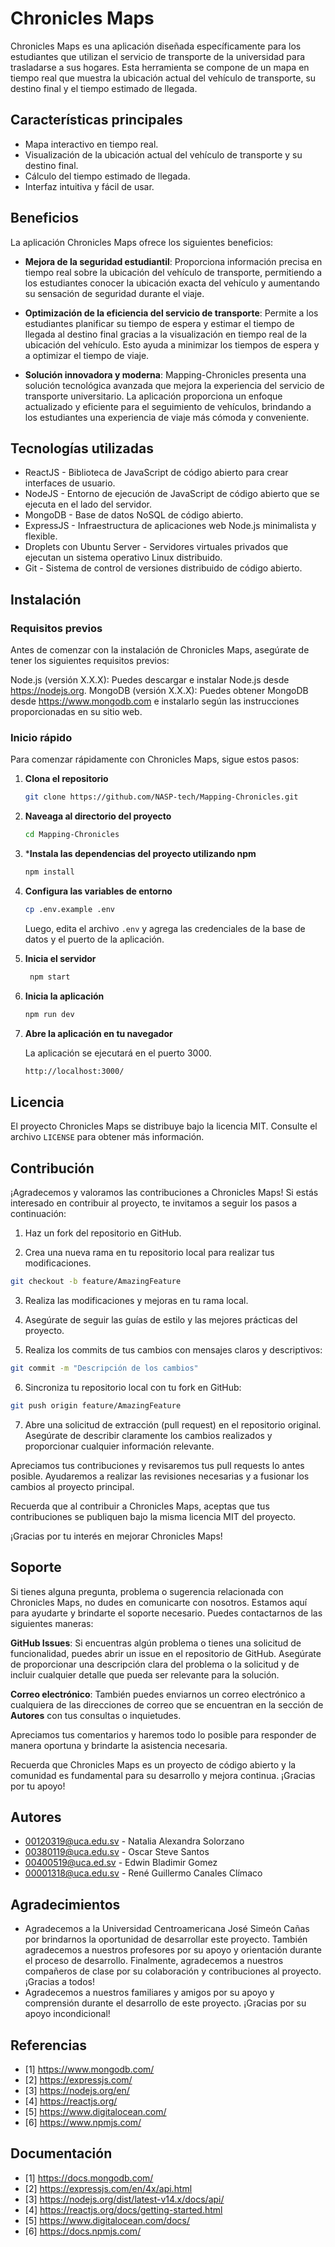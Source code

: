 # Chronicles Maps

Chronicles Maps es una aplicación diseñada específicamente para los estudiantes que utilizan el servicio de transporte de la universidad para trasladarse a sus hogares. Esta herramienta se compone de un mapa en tiempo real que muestra la ubicación actual del vehículo de transporte, su destino final y el tiempo estimado de llegada.

## Características principales
- Mapa interactivo en tiempo real.
- Visualización de la ubicación actual del vehículo de transporte y su destino final.
- Cálculo del tiempo estimado de llegada.
- Interfaz intuitiva y fácil de usar.

## Beneficios
La aplicación Chronicles Maps ofrece los siguientes beneficios:

- **Mejora de la seguridad estudiantil**: Proporciona información precisa en tiempo real sobre la ubicación del vehículo de transporte, permitiendo a los estudiantes conocer la ubicación exacta del vehículo y aumentando su sensación de seguridad durante el viaje.

- **Optimización de la eficiencia del servicio de transporte**: Permite a los estudiantes planificar su tiempo de espera y estimar el tiempo de llegada al destino final gracias a la visualización en tiempo real de la ubicación del vehículo. Esto ayuda a minimizar los tiempos de espera y a optimizar el tiempo de viaje.

- **Solución innovadora y moderna**: Mapping-Chronicles presenta una solución tecnológica avanzada que mejora la experiencia del servicio de transporte universitario. La aplicación proporciona un enfoque actualizado y eficiente para el seguimiento de vehículos, brindando a los estudiantes una experiencia de viaje más cómoda y conveniente.
  
## Tecnologías utilizadas

- ReactJS - Biblioteca de JavaScript de código abierto para crear interfaces de usuario.
- NodeJS - Entorno de ejecución de JavaScript de código abierto que se ejecuta en el lado del servidor.
- MongoDB - Base de datos NoSQL de código abierto.
- ExpressJS - Infraestructura de aplicaciones web Node.js minimalista y flexible.
- Droplets con Ubuntu Server - Servidores virtuales privados que ejecutan un sistema operativo Linux distribuido.
- Git - Sistema de control de versiones distribuido de código abierto.

## Instalación

### Requisitos previos

Antes de comenzar con la instalación de Chronicles Maps, asegúrate de tener los siguientes requisitos previos:

Node.js (versión X.X.X): Puedes descargar e instalar Node.js desde https://nodejs.org.
MongoDB (versión X.X.X): Puedes obtener MongoDB desde https://www.mongodb.com e instalarlo según las instrucciones proporcionadas en su sitio web.

### Inicio rápido

Para comenzar rápidamente con Chronicles Maps, sigue estos pasos:

1. **Clona el repositorio**

   ```bash
   git clone https://github.com/NASP-tech/Mapping-Chronicles.git
    ```

2. **Naveaga al directorio del proyecto**

   ```bash
   cd Mapping-Chronicles
   ```

3. ***Instala las dependencias del proyecto utilizando npm**

   ```bash
   npm install
   ```

4. **Configura las variables de entorno**

    ```bash
    cp .env.example .env
    ```

    Luego, edita el archivo `.env` y agrega las credenciales de la base de datos y el puerto de la aplicación.
  

5. **Inicia el servidor**

   ```bash
    npm start
    ```

6. **Inicia la aplicación**

   ```bash
   npm run dev
   ```

7. **Abre la aplicación en tu navegador**

    La aplicación se ejecutará en el puerto 3000.
    
    ```bash
    http://localhost:3000/
    ```

## Licencia

El proyecto Chronicles Maps se distribuye bajo la licencia MIT. Consulte el archivo `LICENSE` para obtener más información.

## Contribución

¡Agradecemos y valoramos las contribuciones a Chronicles Maps! Si estás interesado en contribuir al proyecto, te invitamos a seguir los pasos a continuación:

1. Haz un fork del repositorio en GitHub.

2. Crea una nueva rama en tu repositorio local para realizar tus modificaciones.

```bash
git checkout -b feature/AmazingFeature
```
3. Realiza las modificaciones y mejoras en tu rama local.

4. Asegúrate de seguir las guías de estilo y las mejores prácticas del proyecto.

5. Realiza los commits de tus cambios con mensajes claros y descriptivos:

```bash
git commit -m "Descripción de los cambios"
```

6. Sincroniza tu repositorio local con tu fork en GitHub:

```bash
git push origin feature/AmazingFeature
```
7. Abre una solicitud de extracción (pull request) en el repositorio original. Asegúrate de describir claramente los cambios realizados y proporcionar cualquier información relevante.

Apreciamos tus contribuciones y revisaremos tus pull requests lo antes posible. Ayudaremos a realizar las revisiones necesarias y a fusionar los cambios al proyecto principal.

Recuerda que al contribuir a Chronicles Maps, aceptas que tus contribuciones se publiquen bajo la misma licencia MIT del proyecto.

¡Gracias por tu interés en mejorar Chronicles Maps!

## Soporte

Si tienes alguna pregunta, problema o sugerencia relacionada con Chronicles Maps, no dudes en comunicarte con nosotros. Estamos aquí para ayudarte y brindarte el soporte necesario. Puedes contactarnos de las siguientes maneras:

**GitHub Issues**: Si encuentras algún problema o tienes una solicitud de funcionalidad, puedes abrir un issue en el repositorio de GitHub. Asegúrate de proporcionar una descripción clara del problema o la solicitud y de incluir cualquier detalle que pueda ser relevante para la solución.

**Correo electrónico**: También puedes enviarnos un correo electrónico a cualquiera de las direcciones de correo que se encuentran en la sección de **Autores** con tus consultas o inquietudes.

Apreciamos tus comentarios y haremos todo lo posible para responder de manera oportuna y brindarte la asistencia necesaria.

Recuerda que Chronicles Maps es un proyecto de código abierto y la comunidad es fundamental para su desarrollo y mejora continua. ¡Gracias por tu apoyo!

## Autores

- 00120319@uca.edu.sv - Natalia Alexandra Solorzano 
- 00380119@uca.edu.sv - Oscar Steve Santos
- 00400519@uca.ed.sv - Edwin Bladimir Gomez
- 00001318@uca.edu.sv - René Guillermo Canales Clímaco

## Agradecimientos

- Agradecemos a la Universidad Centroamericana José Simeón Cañas por brindarnos la oportunidad de desarrollar este proyecto. También agradecemos a nuestros profesores por su apoyo y orientación durante el proceso de desarrollo. Finalmente, agradecemos a nuestros compañeros de clase por su colaboración y contribuciones al proyecto. ¡Gracias a todos! 
- Agradecemos a nuestros familiares y amigos por su apoyo y comprensión durante el desarrollo de este proyecto. ¡Gracias por su apoyo incondicional!

## Referencias

- [1] https://www.mongodb.com/
- [2] https://expressjs.com/
- [3] https://nodejs.org/en/
- [4] https://reactjs.org/
- [5] https://www.digitalocean.com/
- [6] https://www.npmjs.com/

## Documentación

- [1] https://docs.mongodb.com/
- [2] https://expressjs.com/en/4x/api.html
- [3] https://nodejs.org/dist/latest-v14.x/docs/api/
- [4] https://reactjs.org/docs/getting-started.html
- [5] https://www.digitalocean.com/docs/
- [6] https://docs.npmjs.com/

